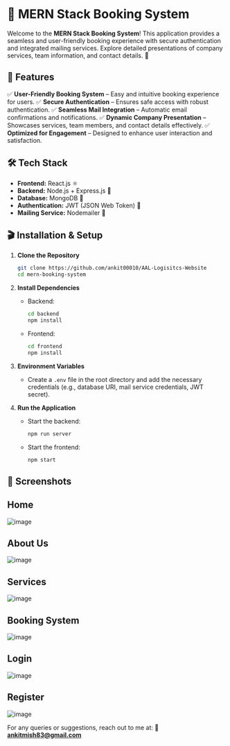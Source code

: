 # 🚀 MERN Stack Booking System

Welcome to the **MERN Stack Booking System**! This application provides a seamless and user-friendly booking experience with secure authentication and integrated mailing services. Explore detailed presentations of company services, team information, and contact details. 🎉

## 🌟 Features

✅ **User-Friendly Booking System** – Easy and intuitive booking experience for users.
✅ **Secure Authentication** – Ensures safe access with robust authentication.
✅ **Seamless Mail Integration** – Automatic email confirmations and notifications.
✅ **Dynamic Company Presentation** – Showcases services, team members, and contact details effectively.
✅ **Optimized for Engagement** – Designed to enhance user interaction and satisfaction.

## 🛠️ Tech Stack

- **Frontend:** React.js ⚛️
- **Backend:** Node.js + Express.js 🚀
- **Database:** MongoDB 🍃
- **Authentication:** JWT (JSON Web Token) 🔑
- **Mailing Service:** Nodemailer 📧

## 🎬 Installation & Setup

1. **Clone the Repository**
   ```bash
   git clone https://github.com/ankit00010/AAL-Logisitcs-Website
   cd mern-booking-system
   ```
2. **Install Dependencies**
   - Backend:
     ```bash
     cd backend
     npm install
     ```
   - Frontend:
     ```bash
     cd frontend
     npm install
     ```
3. **Environment Variables**
   - Create a `.env` file in the root directory and add the necessary credentials (e.g., database URI, mail service credentials, JWT secret).

4. **Run the Application**
   - Start the backend:
     ```bash
     npm run server
     ```
   - Start the frontend:
     ```bash
     npm start
     ```

## 📸 Screenshots

## Home
![image](https://github.com/user-attachments/assets/0539a799-47c2-45da-99fb-2fc6067fa529)

## About Us
![image](https://github.com/user-attachments/assets/3aca4a78-b10e-45e7-8da3-1310d62ad121)

## Services
![image](https://github.com/user-attachments/assets/33114dce-9df9-4cbb-9934-6cf5c9fc5b15)

## Booking System
![image](https://github.com/user-attachments/assets/6c33d28a-d0f7-4ce0-8317-8c8b5609c348)

## Login
![image](https://github.com/user-attachments/assets/d2ff66b4-f10d-4df0-bb17-e76963b3e2c6)

## Register
![image](https://github.com/user-attachments/assets/4bfe5556-596b-49ce-829d-f8a144c0f885)




For any queries or suggestions, reach out to me at:
📧 **ankitmish83@gmail.com**



